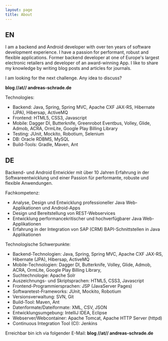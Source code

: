 ```yaml
---
layout: page
title: About
---
```


<h2>EN</h2>
I am a backend and Android developer with over ten years of software development experience. I have a passion for performant, robust and flexible applications.
Former backend developer at one of Europe's largest electronic retailers and developer of an award-winning App. I like to share my knowledge by writing blog posts and articles for journals.

I am looking for the next challenge. Any idea to discuss?

<strong>blog //at// andreas-schrade.de</strong> 

Technologies: 

- Backend: Java, Spring, Spring MVC, Apache CXF JAX-RS, Hibernate (JPA), Hibersap, ActiveMQ
- Frontend: HTML5, CSS3, Javascript 
- Mobile: Dagger DI, Butterknife, Greenrobot Eventbus, Volley, Glide, Admob, ACRA, OrmLite, Google Play Billing Library
- Testing: JUnit, Mockito, Robotium, Selenium
- DB: Oracle RDBMS, MySQL
- Build-Tools: Gradle, Maven, Ant


<h2>DE</h2>

Backend- und Android Entwickler mit über 10 Jahren Erfahrung in der Softwareentwicklung und einer Passion für performante, robuste und flexible Anwendungen.

Fachkompetenz:

- Analyse, Design und Entwicklung professioneller Java Web-Applikationen und Android-Apps
- Design und Bereitstellung von REST-Webservices
- Entwicklung performancekritischer und hochverfügbarer Java Web-Applikationen
- Erfahrung in der Integration von SAP (CRM) BAPI-Schnittstellen in Java Applikationen

Technologische Schwerpunkte:

- Backend-Technologien: Java, Spring, Spring MVC, Apache CXF JAX-RS, Hibernate (JPA), Hibersap, ActiveMQ
- Mobile-Technologien: Dagger DI, Butterknife, Volley, Glide, Admob, ACRA, OrmLite, Google Play Billing Library,
- Suchtechnologie: Apache Solr
- Auszeichnungs- und Skriptsprachen: HTML5, CSS3, Javascript
- Frontend-Programmiersprachen: JSP (JavaServer Pages)
- Softwaretest-Frameworks: JUnit, Mockito, Robotium
- Versionsverwaltung: SVN, Git
- Build-Tool: Maven, Ant
- Datenformate/Dateiformate: XML, CSV, JSON
- Entwicklungsumgebung: IntelliJ IDEA, Eclipse
- Webserver/Webcontainer: Apache Tomcat, Apache HTTP Server (httpd)
- Continuous Integration Tool (CI): Jenkins

Erreichbar bin ich via folgender E-Mail: <strong>blog //at// andreas-schrade.de</strong>